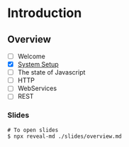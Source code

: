# Introduction

## Overview

- [ ] Welcome
- [x] [System Setup](./system-setup/README.md)
- [ ] The state of Javascript
- [ ] HTTP
- [ ] WebServices
- [ ] REST

### Slides

```
# To open slides
$ npx reveal-md ./slides/overview.md
```
